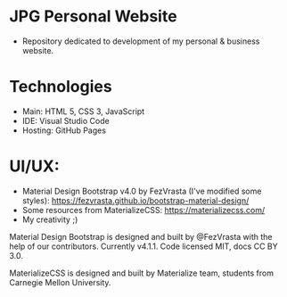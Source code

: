 # JPG Personal Website
- Repository dedicated to development of my personal & business website.

# Technologies
- Main: HTML 5, CSS 3, JavaScript
- IDE: Visual Studio Code
- Hosting: GitHub Pages

# UI/UX:
- Material Design Bootstrap v4.0 by FezVrasta (I've modified some styles):
https://fezvrasta.github.io/bootstrap-material-design/
- Some resources from MaterializeCSS: https://materializecss.com/
- My creativity ;)

Material Design Bootstrap is designed and built by @FezVrasta with the help of our contributors.
Currently v4.1.1. Code licensed MIT, docs CC BY 3.0.

MaterializeCSS is designed and built by Materialize team, students from Carnegie Mellon University.

